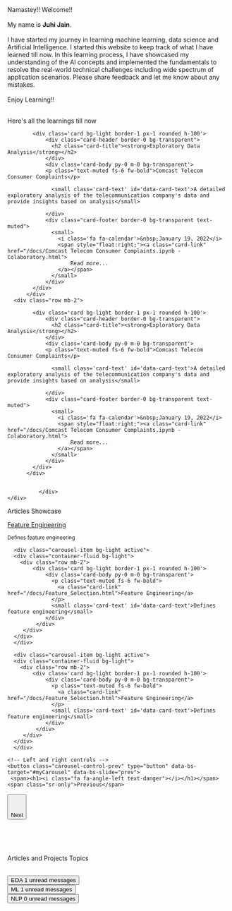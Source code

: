  
<body id="myPage">

<div id="about">
<span> Namastey!!   Welcome!! <br><br>My name is <strong>Juhi Jain</strong>. <br><br>I have started my journey in learning machine learning, data science and Artificial Intelligence. I started this website to keep track of what I have learned till now. In this learning process, I have showcased my understanding of the AI concepts and implemented the fundamentals to resolve the real-world technical challenges including wide spectrum of application scenarios. Please share feedback and let me know about any mistakes.<br><br>Enjoy Learning!! <br><br>
                    </span>
</div>


<div id="projects">
    <div class="container-fluid p-0">
    <div class="row">
    <p class="text-success">Here's all the learnings till now&nbsp;<i class="fa fa-angle-double-down"></i></p>
</div>
    	<div class="row mb-2">
                  
            <div class='card bg-light border-1 px-1 rounded h-100'>
              	<div class="card-header border-0 bg-transparent">
                  <h2 class="card-title"><strong>Exploratory Data Analysis</strong></h2>
                </div>
                <div class='card-body py-0 m-0 bg-transparent'>
                <p class="text-muted fs-6 fw-bold">Comcast Telecom Consumer Complaints</p>
                
                  <small class='card-text' id='data-card-text'>A detailed exploratory analysis of the telecommunication company's data and provide insights based on analysis</small>
                  
                </div> 
                <div class="card-footer border-0 bg-transparent text-muted">
                  <small>
                  	<i class='fa fa-calendar'>&nbsp;January 19, 2022</i>
                  	<span style="float:right;"><a class="card-link" href="/docs/Comcast Telecom Consumer Complaints.ipynb - Colaboratory.html">
                    	Read more...
                    </a></span>
                  </small>
                </div>
            </div>          
          </div> 
      <div class="row mb-2">
                  
            <div class='card bg-light border-1 px-1 rounded h-100'>
              	<div class="card-header border-0 bg-transparent">
                  <h2 class="card-title"><strong>Exploratory Data Analysis</strong></h2>
                </div>
                <div class='card-body py-0 m-0 bg-transparent'>
                <p class="text-muted fs-6 fw-bold">Comcast Telecom Consumer Complaints</p>
                
                  <small class='card-text' id='data-card-text'>A detailed exploratory analysis of the telecommunication company's data and provide insights based on analysis</small>
                  
                </div> 
                <div class="card-footer border-0 bg-transparent text-muted">
                  <small>
                  	<i class='fa fa-calendar'>&nbsp;January 19, 2022</i>
                  	<span style="float:right;"><a class="card-link" href="/docs/Comcast Telecom Consumer Complaints.ipynb - Colaboratory.html">
                    	Read more...
                    </a></span>
                  </small>
                </div>
            </div>          
          </div> 
        
                  
              </div>            
    </div> 	        



<!-- Container (Contact Section) -->
<div id="articles">
  <p class="text-success m-3">Articles Showcase&nbsp;<i class="fa fa-angle-double-down"></i></p>
  <div id="myCarousel" class="carousel slide my-0 py-0 px-5 bg-light" data-bs-ride="carousel">
    <!-- Wrapper for slides -->
    <div class="carousel-inner bg-light">
      <div class="carousel-item bg-light active">
      <div class="container-fluid bg-light">
        <div class="row mb-2">
            <div class='card bg-light border-1 px-1 rounded h-100'>
                <div class='card-body py-0 m-0 bg-transparent'>
                  <p class="text-muted fs-6 fw-bold">
                    <a class="card-link" href="/docs/Feature_Selection.html">Feature Engineering</a>
                  </p>
                  <small class='card-text' id='data-card-text'>Defines feature engineering</small>
                </div> 
             </div>          
         </div> 
      </div>
      </div>

      <div class="carousel-item bg-light active">
      <div class="container-fluid bg-light">
        <div class="row mb-2">
            <div class='card bg-light border-1 px-1 rounded h-100'>
                <div class='card-body py-0 m-0 bg-transparent'>
                  <p class="text-muted fs-6 fw-bold">
                    <a class="card-link" href="/docs/Feature_Selection.html">Feature Engineering</a>
                  </p>
                  <small class='card-text' id='data-card-text'>Defines feature engineering</small>
                </div> 
             </div>          
         </div> 
      </div>
      </div>
      
      <div class="carousel-item bg-light active">
      <div class="container-fluid bg-light">
        <div class="row mb-2">
            <div class='card bg-light border-1 px-1 rounded h-100'>
                <div class='card-body py-0 m-0 bg-transparent'>
                  <p class="text-muted fs-6 fw-bold">
                    <a class="card-link" href="/docs/Feature_Selection.html">Feature Engineering</a>
                  </p>
                  <small class='card-text' id='data-card-text'>Defines feature engineering</small>
                </div> 
             </div>          
         </div> 
      </div>
      </div>
   </div>

    <!-- Left and right controls -->
    <button class="carousel-control-prev" type="button" data-bs-target="#myCarousel" data-bs-slide="prev">
     <span><h1><i class="fa fa-angle-left text-danger"></i></h1></span>
    <span class="sr-only">Previous</span>
  </button>
  
  
  <button class="carousel-control-next" type="button" data-bs-target="#myCarousel" data-bs-slide="next">
    <span><h1><i class="fa fa-angle-right text-danger"></i></h1></span>
    <span class="visually-hidden">Next</span>
  </button>
  
  </div>
</div>
    
<br>    <br><br>
    
<div id="topics">
  <div class="container-fluid">
    <div class="row">
    <p class="text-success text-center">Articles and Projects Topics</p>
    </div>
    <br>
    <div class="row">
    	<div class="col">
          <button type="button" class="btn py-0 btn-sm btn-primary position-relative">
            EDA
            <span class="position-absolute top-0 start-100 translate-middle badge rounded-pill bg-success">
              1
              <span class="visually-hidden">unread messages</span>
            </span>
          </button>
        </div>
    	<div class="col">
          <button type="button" class="btn py-0 btn-sm btn-primary position-relative">
            ML
            <span class="position-absolute top-0 start-100 translate-middle badge rounded-pill bg-success">
              1
              <span class="visually-hidden">unread messages</span>
            </span>
          </button>
        </div>
        <div class="col">
          <button type="button" class="btn py-0 btn-sm btn-primary position-relative">
            NLP
            <span class="position-absolute top-0 start-100 translate-middle badge rounded-pill bg-success">
              0
              <span class="visually-hidden">unread messages</span>
            </span>
          </button>
        </div>
    </div>
  </div>	    
</div>

<!-- Footer -->
<footer class="text-center">
  <br><br><br>
  <p style="float:center;">
    <a class="up-arrow" href="#myPage" data-toggle="tooltip" title="TO TOP">
    <span class="text-muted fs-6 fw-bold"><i class="fa fa-sort-up pe-5"></i></span>
  </a></p>
</footer>
<script>
$(document).ready(function(){
  // Initialize Tooltip
  $('[data-toggle="tooltip"]').tooltip(); 
  
  // Add smooth scrolling to all links in navbar + footer link
  $(".navbar a, footer a[href='#myPage']").on('click', function(event) {

    // Make sure this.hash has a value before overriding default behavior
    if (this.hash !== "") {

      // Prevent default anchor click behavior
      event.preventDefault();

      // Store hash
      var hash = this.hash;

      // Using jQuery's animate() method to add smooth page scroll
      // The optional number (900) specifies the number of milliseconds it takes to scroll to the specified area
      $('html, body').animate({
        scrollTop: $(hash).offset().top
      }, 100, function(){
   
        // Add hash (#) to URL when done scrolling (default click behavior)
        window.location.hash = hash;
      });
    } // End if
  });
})
</script>
</body>

